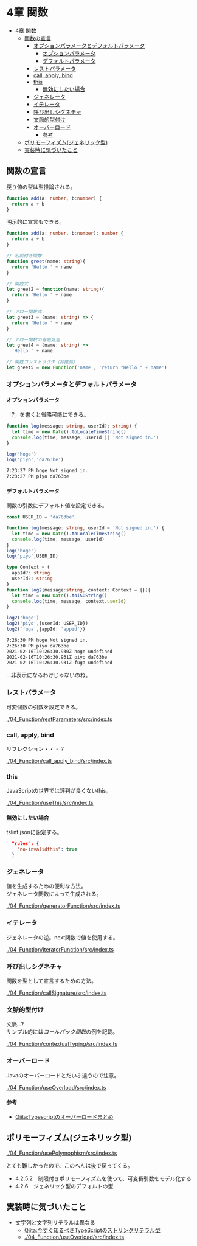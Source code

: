 # 4章 関数

- [4章 関数](#4章-関数)
  - [関数の宣言](#関数の宣言)
    - [オプションパラメータとデフォルトパラメータ](#オプションパラメータとデフォルトパラメータ)
      - [オプションパラメータ](#オプションパラメータ)
      - [デフォルトパラメータ](#デフォルトパラメータ)
    - [レストパラメータ](#レストパラメータ)
    - [call, apply, bind](#call-apply-bind)
    - [this](#this)
      - [無効にしたい場合](#無効にしたい場合)
    - [ジェネレータ](#ジェネレータ)
    - [イテレータ](#イテレータ)
    - [呼び出しシグネチャ](#呼び出しシグネチャ)
    - [文脈的型付け](#文脈的型付け)
    - [オーバーロード](#オーバーロード)
      - [参考](#参考)
  - [ポリモーフィズム(ジェネリック型)](#ポリモーフィズムジェネリック型)
  - [実装時に気づいたこと](#実装時に気づいたこと)

## 関数の宣言

戻り値の型は型推論される。

```ts
function add(a: number, b:number) {
  return a + b
}
```

明示的に宣言もできる。

``` ts
function add(a: number, b:number): number {
  return a + b
}
```

``` ts
// 名前付き関数
function greet(name: string){
  return 'Hello ' + name
}

// 関数式
let greet2 = function(name: string){
  return 'Hello ' + name
}

// アロー関数式
let greet3 = (name: string) => {
  return 'Hello ' + name
}

// アロー関数の省略気泡
let greet4 = (name: string) =>
  'Hello ' + name

// 関数コンストラクタ（非推奨）
let greet5 = new Function('name', 'return "Hello " + name')
```

### オプションパラメータとデフォルトパラメータ

#### オプションパラメータ

「?」を書くと省略可能にできる。

``` ts : ./04_Function/optionParameters/src/sample.ts
function log(message: string, userId?: string) {
  let time = new Date().toLocaleTimeString()
  console.log(time, message, userId || 'Not signed in.')
}

log('hoge')
log('piyo','da763be')
```

``` txt
7:23:27 PM hoge Not signed in.
7:23:27 PM piyo da763be
```

#### デフォルトパラメータ

関数の引数にデフォルト値を設定できる。

``` ts : ./04_Function/defaultParameters/src/sample.ts
const USER_ID = 'da763be'

function log(message: string, userId = 'Not signed in.') {
  let time = new Date().toLocaleTimeString()
  console.log(time, message, userId)
}
log('hoge')
log('piyo',USER_ID)

type Context = {
  appId?: string
  userId?: string
}
function log2(message:string, context: Context = {}){
  let time = new Date().toISOString()
  console.log(time, message, context.userId)
}

log2('hoge')
log2('piyo',{userId: USER_ID})
log2('fuga',{appId: 'appid'})
```

``` txt
7:26:30 PM hoge Not signed in.
7:26:30 PM piyo da763be
2021-02-16T10:26:30.930Z hoge undefined
2021-02-16T10:26:30.931Z piyo da763be
2021-02-16T10:26:30.931Z fuga undefined
```

…非表示になるわけじゃないのね。

### レストパラメータ

可変個数の引数を設定できる。

[./04_Function/restParameters/src/index.ts](./04_Function/restParameters/src/index.ts)

### call, apply, bind

リフレクション・・・？

[./04_Function/call_apply_bind/src/index.ts](./04_Function/call_apply_bind/src/index.ts)

### this

JavaScriptの世界では評判が良くないthis。

[./04_Function/useThis/src/index.ts](./04_Function/useThis/src/index.ts)

#### 無効にしたい場合

tslint.jsonに設定する。

``` json
  "rules": {
    "no-invalidthis": true
  }

```

### ジェネレータ

値を生成するための便利な方法。  
ジェネレータ関数によって生成される。

[./04_Function/generatorFunction/src/index.ts](./04_Function/generatorFunction/src/index.ts)

### イテレータ

ジェネレータの逆。next関数で値を使用する。

[./04_Function/iteratorFunction/src/index.ts](./04_Function/iteratorFunction/src/index.ts)

### 呼び出しシグネチャ

関数を型として宣言するための方法。

[./04_Function/callSignature/src/index.ts](./04_Function/callSignature/src/index.ts)

### 文脈的型付け

文脈...?  
サンプル的には*コールバック関数*の例を記載。

[./04_Function/contextualTyping/src/index.ts](./04_Function/contextualTyping/src/index.ts)

### オーバーロード

Javaのオーバーロードとだいぶ違うので注意。

[./04_Function/useOverload/src/index.ts](./04_Function/useOverload/src/index.ts)

#### 参考

- [Qiita:Typescriptのオーバーロードまとめ](https://qiita.com/souhei-etou/items/710ef30ee748f7d18a49)

## ポリモーフィズム(ジェネリック型)

[./04_Function/usePolymophism/src/index.ts](./04_Function/usePolymophism/src/index.ts)

とても難しかったので、このへんは後で戻ってくる。
- 4.2.5.2　制限付きポリモーフィズムを使って、可変長引数をモデル化する
- 4.2.6　ジェネリック型のデフォルトの型

## 実装時に気づいたこと

- 文字列と文字列リテラルは異なる
  - [Qiita:今すぐ知るべきTypeScriptのストリングリテラル型](https://qiita.com/ConquestArrow/items/a2a657ce19feaf12f82f)
  - [./04_Function/useOverload/src/index.ts](./04_Function/useOverload/src/index.ts)

